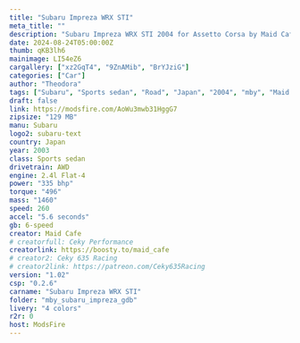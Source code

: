 ```yaml
---
title: "Subaru Impreza WRX STI"
meta_title: ""
description: "Subaru Impreza WRX STI 2004 for Assetto Corsa by Maid Cafe"
date: 2024-08-24T05:00:00Z
thumb: qKB3lh6
mainimage: LI54eZ6
cargallery: ["xz2GqT4", "9ZnAMib", "BrYJziG"]
categories: ["Car"]
author: "Theodora"
tags: ["Subaru", "Sports sedan", "Road", "Japan", "2004", "mby", "Maid Cafe"]
draft: false
link: https://modsfire.com/AoWu3mwb31HggG7
zipsize: "129 MB"
manu: Subaru
logo2: subaru-text
country: Japan
year: 2003
class: Sports sedan
drivetrain: AWD
engine: 2.4l Flat-4
power: "335 bhp"
torque: "496"
mass: "1460"
speed: 260
accel: "5.6 seconds"
gb: 6-speed
creator: Maid Cafe
# creatorfull: Ceky Performance
creatorlink: https://boosty.to/maid_cafe
# creator2: Ceky 635 Racing
# creator2link: https://patreon.com/Ceky635Racing
version: "1.02"
csp: "0.2.6"
carname: "Subaru Impreza WRX STI"
folder: "mby_subaru_impreza_gdb"
livery: "4 colors"
r2r: 0
host: ModsFire
---
```

